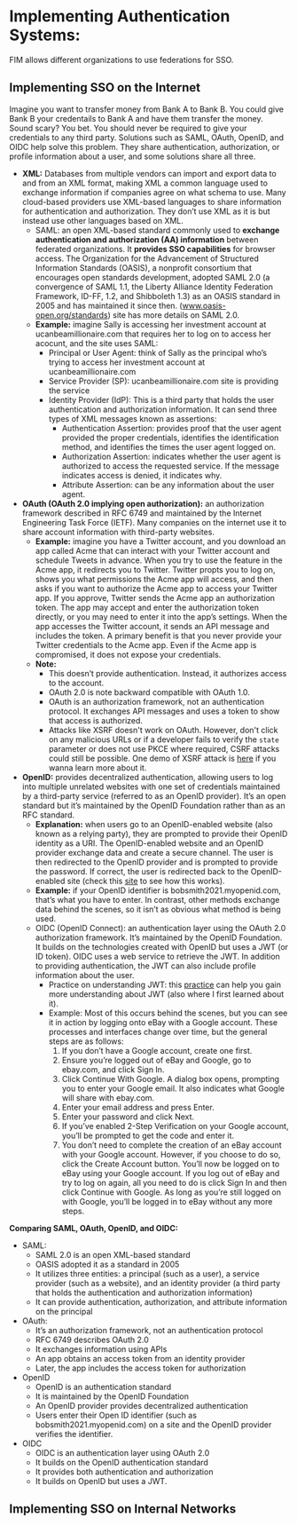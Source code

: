 # Implementing Authentication Systems:
FIM allows different organizations to use federations for SSO.
## Implementing SSO on the Internet
Imagine you want to transfer money from Bank A to Bank B. You could give Bank B your credentails to Bank A and have them transfer the money. Sound scary? You bet. You should never be required to give your credentials to any third party. Solutions such as SAML, OAuth, OpenID, and OIDC help solve this problem. They share authentication, authorization, or profile information about a user, and some solutions share all three.
- **XML:** Databases from multiple vendors can import and export data to and from an XML format, making XML a common language used to exchange information if companies agree on what schema to use. Many cloud-based providers use XML-based languages to share information for authentication and authorization. They don’t use XML as it is but instead use other languages based on XML.
  - SAML: an open XML-based standard commonly used to **exchange authentication and authorization (AA) information** between federated organizations. It **provides SSO capabilities** for browser access. The Organization for the Advancement of Structured Information Standards (OASIS), a nonprofit consortium that encourages open standards development, adopted SAML 2.0 (a convergence of SAML 1.1, the Liberty Alliance Identity Federation Framework, ID-FF, 1.2, and Shibboleth 1.3) as an OASIS standard in 2005 and has maintained it since then. (www.oasis-open.org/standards) site has more details on SAML 2.0.
  - **Example:** imagine Sally is accessing her investment account at ucanbeamillionaire.com that requires her to log on to access her acocunt, and the site uses SAML:
    - Principal or User Agent: think of Sally as the principal who’s trying to access her investment account at ucanbeamillionaire.com
    - Service Provider (SP): ucanbeamillionaire.com site is providing the service
    - Identity Provider (IdP): This is a third party that holds the user authentication and authorization information. It can send three types of XML messages known as assertions:
      - Authentication Assertion: provides proof that the user agent provided the proper credentials, identifies the identification method, and identifies the times the user agent logged on.
      - Authorization Assertion: indicates whether the user agent is authorized to access the requested service. If the message indicates access is denied, it indicates why.
      - Attribute Assertion: can be any information about the user agent.
- **OAuth (OAuth 2.0 implying open authorization):** an authorization framework described in RFC 6749 and maintained by the Internet Engineering Task Force (IETF). Many companies on the internet use it to share account information with third-party websites.
  - **Example:** imagine you have a Twitter account, and you download an app called Acme that can interact with your Twitter account and schedule Tweets in advance. When you try to use the feature in the Acme app, it redirects you to Twitter. Twitter propts you to log on, shows you what permissions the Acme app will access, and then asks if you want to authorize the Acme app to access your Twitter app. If you approve, Twitter sends the Acme app an authorization token. The app may accept and enter the authorization token directly, or you may need to enter it into the app’s settings. When the app accesses the Twitter account, it sends an API message and includes the token. A primary benefit is that you never provide your Twitter credentials to the Acme app. Even if the Acme app is compromised, it does not expose your credentials.
  - **Note:**
    - This doesn’t provide authentication. Instead, it authorizes access to the account.
    - OAuth 2.0 is note backward compatible with OAuth 1.0.
    - OAuth is an authorization framework, not an authentication protocol. It exchanges API messages and uses a token to show that access is authorized.
    - Attacks like XSRF doesn't work on OAuth. However, don't click on any malicious URLs or if a developer fails to verify the `state` parameter or does not use PKCE where required, CSRF attacks could still be possible. One demo of XSRF attack is [here](https://github.com/zedttxj/Web-Security-Exploits/tree/main/Example-1) if you wanna learn more about it.
- **OpenID:** provides decentralized authentication, allowing users to log into multiple unrelated websites with one set of credentials maintained by a third-party service (referred to as an OpenID provider). It’s an open standard but it’s maintained by the OpenID Foundation rather than as an RFC standard.
  - **Explanation:** when users go to an OpenID-enabled website (also known as a relying party), they are prompted to provide their OpenID identity as a URI. The OpenID-enabled website and an OpenID provider exchange data and create a secure channel. The user is then redirected to the OpenID provider and is prompted to provide the password. If correct, the user is redirected back to the OpenID-enabled site (check this [site](http://openidexplained.com/use) to see how this works).
  - **Example:** if your OpenID identifier is bobsmith2021.myopenid.com, that’s what you have to enter. In contrast, other methods exchange data behind the scenes, so it isn’t as obvious what method is being used.
  - OIDC (OpenID Connect): an authentication layer using the OAuth 2.0 authorization framework. It’s maintained by the OpenID Foundation. It builds on the technologies created with OpenID but uses a JWT (or ID token). OIDC uses a web service to retrieve the JWT. In addition to providing authentication, the JWT can also include profile information about the user.
    - Practice on understanding JWT: this [practice](https://play.picoctf.org/practice/challenge/236?category=1&page=4) can help you gain more understanding about JWT (also where I first learned about it).
    - Example: Most of this occurs behind the scenes, but you can see it in action by logging onto eBay with a Google account. These processes and interfaces change over time, but the general steps are as follows:
      1. If you don’t have a Google account, create one first.
      2. Ensure you’re logged out of eBay and Google, go to ebay.com, and click Sign In.
      3. Click Continue With Google. A dialog box opens, prompting you to enter your Google email. It also indicates what Google will share with ebay.com.
      4. Enter your email address and press Enter.
      5. Enter your password and click Next.
      6. If you’ve enabled 2-Step Verification on your Google account, you’ll be prompted to get the code and enter it.
      7. You don’t need to complete the creation of an eBay account with your Google account. However, if you choose to do so, click the Create Account button. You’ll now be logged on to eBay using your Google account. If you log out of eBay and try to log on again, all you need to do is click Sign In and then click Continue with Google. As long as you’re still logged on with Google, you’ll be logged in to eBay without any more steps.

**Comparing SAML, OAuth, OpenID, and OIDC:**
- SAML:
  - SAML 2.0 is an open XML-based standard
  - OASIS adopted it as a standard in 2005
  - It utilizes three entities: a principal (such as a user), a service provider (such as a website), and an identity provider (a third party that holds the authentication and authorization information)
  - It can provide authentication, authorization, and attribute information on the principal
- OAuth:
  - It’s an authorization framework, not an authentication protocol
  - RFC 6749 describes OAuth 2.0
  - It exchanges information using APIs
  - An app obtains an access token from an identity provider
  - Later, the app includes the access token for authorization
- OpenID
  - OpenID is an authentication standard
  - It is maintained by the OpenID Foundation
  - An OpenID provider provides decentralized authentication
  - Users enter their Open ID identifier (such as bobsmith2021.myopenid.com) on a site and the OpenID provider verifies the identifier.
- OIDC
  - OIDC is an authentication layer using OAuth 2.0
  - It builds on the OpenID authentication standard
  - It provides both authentication and authorization
  - It builds on OpenID but uses a JWT.

## Implementing SSO on Internal Networks
